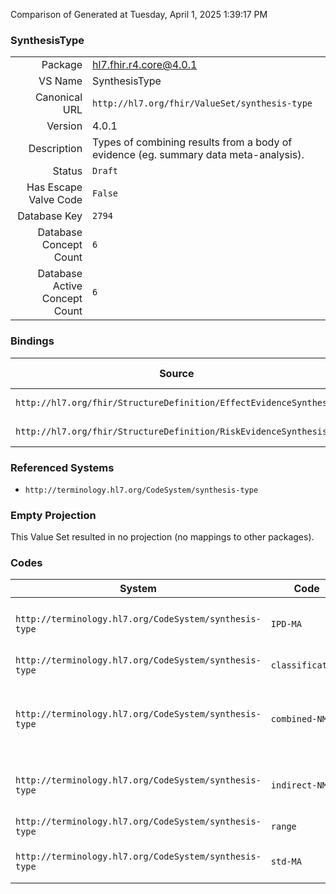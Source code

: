 Comparison of 
Generated at Tuesday, April 1, 2025 1:39:17 PM

### SynthesisType

|      |     |
| ---: | --- |
| Package | hl7.fhir.r4.core@4.0.1 |
| VS Name | SynthesisType |
| Canonical URL | `http://hl7.org/fhir/ValueSet/synthesis-type` |
| Version | 4.0.1 |
| Description | Types of combining results from a body of evidence (eg. summary data meta-analysis). |
| Status | `Draft` |
| Has Escape Valve Code | `False` |
| Database Key | `2794` |
| Database Concept Count | `6` |
| Database Active Concept Count | `6` |
### Bindings

| Source | Element | Binding | Strength | Element Short |
| ------ | ------- | ------- | -------- | ------------- |
| `http://hl7.org/fhir/StructureDefinition/EffectEvidenceSynthesis` | `EffectEvidenceSynthesis.synthesisType` | `http://hl7.org/fhir/ValueSet/synthesis-type` | `Extensible` | Type of synthesis |
| `http://hl7.org/fhir/StructureDefinition/RiskEvidenceSynthesis` | `RiskEvidenceSynthesis.synthesisType` | `http://hl7.org/fhir/ValueSet/synthesis-type` | `Extensible` | Type of synthesis |

### Referenced Systems

* `http://terminology.hl7.org/CodeSystem/synthesis-type`
### Empty Projection

This Value Set resulted in no projection (no mappings to other packages).

### Codes

| System | Code | Display |
| ------ | ---- | ------- |
| `http://terminology.hl7.org/CodeSystem/synthesis-type` | `IPD-MA` | individual patient data meta-analysis |
| `http://terminology.hl7.org/CodeSystem/synthesis-type` | `classification` | classifcation of results |
| `http://terminology.hl7.org/CodeSystem/synthesis-type` | `combined-NMA` | combined direct plus indirect network meta-analysis |
| `http://terminology.hl7.org/CodeSystem/synthesis-type` | `indirect-NMA` | indirect network meta-analysis |
| `http://terminology.hl7.org/CodeSystem/synthesis-type` | `range` | range of results |
| `http://terminology.hl7.org/CodeSystem/synthesis-type` | `std-MA` | summary data meta-analysis |
